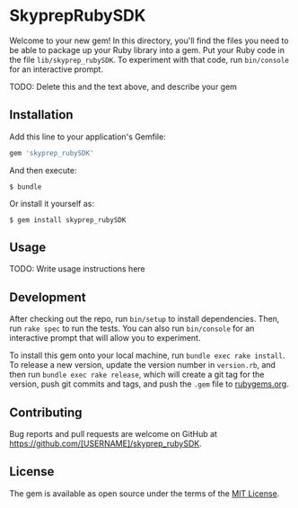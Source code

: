 # SkyprepRubySDK

Welcome to your new gem! In this directory, you'll find the files you need to be able to package up your Ruby library into a gem. Put your Ruby code in the file `lib/skyprep_rubySDK`. To experiment with that code, run `bin/console` for an interactive prompt.

TODO: Delete this and the text above, and describe your gem

## Installation

Add this line to your application's Gemfile:

```ruby
gem 'skyprep_rubySDK'
```

And then execute:

    $ bundle

Or install it yourself as:

    $ gem install skyprep_rubySDK

## Usage

TODO: Write usage instructions here

## Development

After checking out the repo, run `bin/setup` to install dependencies. Then, run `rake spec` to run the tests. You can also run `bin/console` for an interactive prompt that will allow you to experiment.

To install this gem onto your local machine, run `bundle exec rake install`. To release a new version, update the version number in `version.rb`, and then run `bundle exec rake release`, which will create a git tag for the version, push git commits and tags, and push the `.gem` file to [rubygems.org](https://rubygems.org).

## Contributing

Bug reports and pull requests are welcome on GitHub at https://github.com/[USERNAME]/skyprep_rubySDK.


## License

The gem is available as open source under the terms of the [MIT License](http://opensource.org/licenses/MIT).

